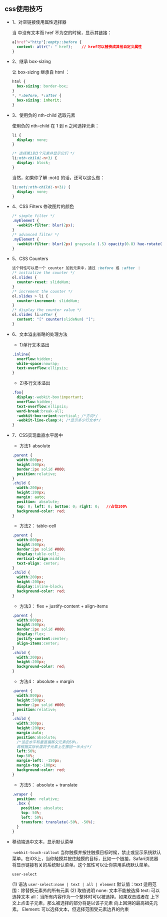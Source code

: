 ## css使用技巧

* 1、对空链接使用属性选择器

  当 <a> 中没有文本而 href 不为空的时候，显示其链接：
  ```css
  a[href^="http"]:empty::before {
    content: attr(": " href);    // href可以替换成其他自定义属性
  }
  ```

* 2、继承 box-sizing

  让 box-sizing 继承自 html ：
  ```css
  html {
    box-sizing: border-box;
  }
  *, *:before, *:after {
    box-sizing: inherit;
  }
  ```

* 3、使用负的 nth-child 选取元素

  使用负的 nth-child 在 1 到 n 之间选择元素：
  ```css
  li {
    display: none;
  }

  /* 选择第1到3个元素并显示它们 */
  li:nth-child(-n+3) {
    display: block;
  }
  ```
  当然，如果你了解 :not() 的话，还可以这么做：
  ```css
  li:not(:nth-child(-n+3)) {
    display: none;
  }
  ```

* 4、CSS Filters  修改图片的颜色

  ```css
  /* simple filter */
  .myElement {
    -webkit-filter: blur(2px);
  }
  /* advanced filter */
  .myElement {
    -webkit-filter: blur(2px) grayscale (.5) opacity(0.8) hue-rotate(120deg);
  }
  ```

* 5、CSS Counters

  ```css
  这个特性可以把一个 counter 加到元素中，通过 :before 或 :after ：
  /* initialize the counter */
  ol.slides {
    counter-reset: slideNum;
  }
  /* increment the counter */
  ol.slides > li {
    counter-increment: slideNum;
  }
  /* display the counter value */
  ol.slides li:after {
    content: "[" counter(slideNum) "]";
  }
  ```

* 6、文本溢出省略的处理方法

  - 1)单行文本溢出
  ```css
  .inline{
    overflow:hidden;
    white-space:nowrap;
    text-overflow:ellipsis;
  }
  ```

  - 2)多行文本溢出
  ```css
  .foo{
    display:-webkit-box!important;
    overflow:hidden;
    text-overflow:ellipsis;
    word-break:break-all;
    -webkit-box-orient:vertical; /*方向*/
    -webkit-line-clamp:4; /*显示多少行文本*/
  }
  ```

* 7、CSS实现垂直水平居中

  - 方法1: absolute
  ```css
  .parent {
    width:800px;
    height:500px;
    border:2px solid #000;
    position:relative;
  }
  .child {
    width:200px;
    height:200px;
    margin: auto;  
    position: absolute;  
    top: 0; left: 0; bottom: 0; right: 0;   //占位100%
    background-color: red;
  }
  ```
  - 方法2： table-cell
  ```css
  .parent {
    width:800px;
    height:500px;
    border:2px solid #000;
    display:table-cell;
    vertical-align:middle;
    text-align: center;
  }
  .child {
    width:200px;
    height:200px;
    display:inline-block;
    background-color: red;
  }
  ```
  - 方法3： flex + justify-content + align-items
  ```css
  .parent {
    width:800px;
    height:500px;
    border:2px solid #000;
    display:flex;
    justify-content:center;
    align-items:center;
  }
  .child {
    width:200px;
    height:200px;
    background-color: red;
  }
  ```
  - 方法4： absolute + margin
  ```css
  .parent {
    width:800px;
    height:500px;
    border:2px solid #000;
    position:relative;
  }
  .child {
    width:300px;
    height:200px;
    margin:auto;
    position:absolute;
    /*设定水平和垂直偏移父元素的50%，
    再根据实际长度将子元素上左挪回一半大小*/
    left:50%;
    top:50%;
    margin-left: -150px;
    margin-top:-100px;
    background-color: red;
  }   
  ```
  - 方法5： absolute + translate
  ```css
  .wraper {
    position: relative;
    .box {
      position: absolute;
      top: 50%;
      left: 50%;
      transform: translate(-50%, -50%);
    }
  }
  ```

* 移动端选中文本，显示默认菜单

  `-webkit-touch-callout`
  当你触摸并按住触摸目标时候，禁止或显示系统默认菜单。在iOS上，当你触摸并按住触摸的目标，比如一个链接，Safari浏览器将显示链接有关的系统默认菜单。这个属性可以让你禁用系统默认菜单。
  
  `user-select`

  (1) 语法
  `user-select:none | text | all | element`
  默认值：text
  适用范围：除替换元素外的所有元素
  (2) 取值说明
  none: 文本不能被选择
  text: 可以选择文本
  all：当所有内容作为一个整体时可以被选择。如果双击或者在 上下文上点击子元素，那么被选择的部分将是以该子元素 向上回溯的最高祖先元素。
  Element: 可以选择文本，但选择范围受元素边界的约束
